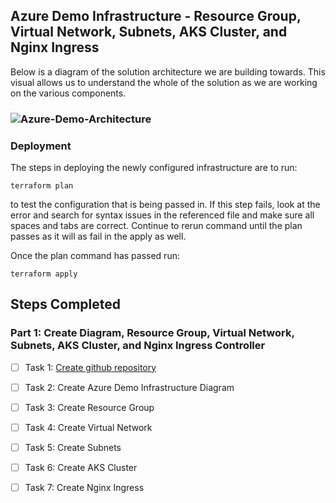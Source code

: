 ## Azure Demo Infrastructure - Resource Group, Virtual Network, Subnets, AKS Cluster, and Nginx Ingress

Below is a diagram of the solution architecture we are building towards. This visual allows us to understand the whole of the solution as we are working on the various components.

### ![Azure-Demo-Architecture](./images/mbs-dev.png)

### Deployment
The steps in deploying the newly configured infrastructure are to run:
```
terraform plan
```
to test the configuration that is being passed in. If this step fails, look at the error and search for syntax issues in the referenced file and make sure all spaces and tabs are correct. Continue to rerun command until the plan passes as it will as fail in the apply as well.

Once the plan command has passed run:
```
terraform apply
```

## Steps Completed
### Part 1: Create Diagram, Resource Group, Virtual Network, Subnets, AKS Cluster, and Nginx Ingress Controller
- [ ] Task 1: [Create github repository](https://github.com/wesleyemery/azure-devops-infrastruc)
- [ ] Task 2: Create Azure Demo Infrastructure Diagram
- [ ] Task 3: Create Resource Group
- [ ] Task 4: Create Virtual Network
- [ ] Task 5: Create Subnets
- [ ] Task 6: Create AKS Cluster
- [ ] Task 7: Create Nginx Ingress

